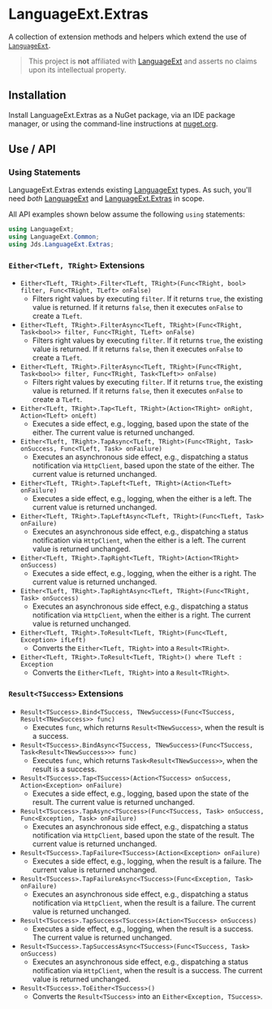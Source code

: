 # LanguageExt.Extras

A collection of extension methods and helpers which extend the use of [`LanguageExt`][LanguageExt].

> This project is **not** affiliated with [LanguageExt][] and asserts no claims upon its intellectual property.

## Installation

Install LanguageExt.Extras as a NuGet package, via an IDE package manager, or using the command-line instructions at [nuget.org][].

## Use / API

### Using Statements

LanguageExt.Extras extends existing [LanguageExt][] types. As such, you'll need _both_ [LanguageExt][] and [LanguageExt.Extras][nuget.org] in scope.

All API examples shown below assume the following `using` statements:

```c#
using LanguageExt;
using LanguageExt.Common;
using Jds.LanguageExt.Extras;
```

### `Either<TLeft, TRight>` Extensions

* `Either<TLeft, TRight>.Filter<TLeft, TRight>(Func<TRight, bool> filter, Func<TRight, TLeft> onFalse)`
  * Filters right values by executing `filter`. If it returns `true`, the existing value is returned. If it returns `false`, then it executes `onFalse` to create a `TLeft`.
* `Either<TLeft, TRight>.FilterAsync<TLeft, TRight>(Func<TRight, Task<bool>> filter, Func<TRight, TLeft> onFalse)`
  * Filters right values by executing `filter`. If it returns `true`, the existing value is returned. If it returns `false`, then it executes `onFalse` to create a `TLeft`.
* `Either<TLeft, TRight>.FilterAsync<TLeft, TRight>(Func<TRight, Task<bool>> filter, Func<TRight, Task<TLeft>> onFalse)`
  * Filters right values by executing `filter`. If it returns `true`, the existing value is returned. If it returns `false`, then it executes `onFalse` to create a `TLeft`.
* `Either<TLeft, TRight>.Tap<TLeft, TRight>(Action<TRight> onRight, Action<TLeft> onLeft)`
  * Executes a side effect, e.g., logging, based upon the state of the either. The current value is returned unchanged.
* `Either<TLeft, TRight>.TapAsync<TLeft, TRight>(Func<TRight, Task> onSuccess, Func<TLeft, Task> onFailure)`
  * Executes an asynchronous side effect, e.g., dispatching a status notification via `HttpClient`, based upon the state of the either. The current value is returned unchanged.
* `Either<TLeft, TRight>.TapLeft<TLeft, TRight>(Action<TLeft> onFailure)`
  * Executes a side effect, e.g., logging, when the either is a left. The current value is returned unchanged.
* `Either<TLeft, TRight>.TapLeftAsync<TLeft, TRight>(Func<TLeft, Task> onFailure)`
  * Executes an asynchronous side effect, e.g., dispatching a status notification via `HttpClient`, when the either is a left. The current value is returned unchanged.
* `Either<TLeft, TRight>.TapRight<TLeft, TRight>(Action<TRight> onSuccess)`
  * Executes a side effect, e.g., logging, when the either is a right. The current value is returned unchanged.
* `Either<TLeft, TRight>.TapRightAsync<TLeft, TRight>(Func<TRight, Task> onSuccess)`
  * Executes an asynchronous side effect, e.g., dispatching a status notification via `HttpClient`, when the either is a right. The current value is returned unchanged.
* `Either<TLeft, TRight>.ToResult<TLeft, TRight>(Func<TLeft, Exception> ifLeft)`
  * Converts the `Either<TLeft, TRight>` into a `Result<TRight>`.
* `Either<TLeft, TRight>.ToResult<TLeft, TRight>() where TLeft : Exception`
  * Converts the `Either<TLeft, TRight>` into a `Result<TRight>`.

### `Result<TSuccess>` Extensions

* `Result<TSuccess>.Bind<TSuccess, TNewSuccess>(Func<TSuccess, Result<TNewSuccess>> func)`
  * Executes `func`, which returns `Result<TNewSuccess>`, when the result is a success.
* `Result<TSuccess>.BindAsync<TSuccess, TNewSuccess>(Func<TSuccess, Task<Result<TNewSuccess>>> func)`
  * Executes `func`, which returns `Task<Result<TNewSuccess>>`, when the result is a success.
* `Result<TSuccess>.Tap<TSuccess>(Action<TSuccess> onSuccess, Action<Exception> onFailure)`
  * Executes a side effect, e.g., logging, based upon the state of the result. The current value is returned unchanged.
* `Result<TSuccess>.TapAsync<TSuccess>(Func<TSuccess, Task> onSuccess, Func<Exception, Task> onFailure)`
  * Executes an asynchronous side effect, e.g., dispatching a status notification via `HttpClient`, based upon the state of the result. The current value is returned unchanged.
* `Result<TSuccess>.TapFailure<TSuccess>(Action<Exception> onFailure)`
  * Executes a side effect, e.g., logging, when the result is a failure. The current value is returned unchanged.
* `Result<TSuccess>.TapFailureAsync<TSuccess>(Func<Exception, Task> onFailure)`
  * Executes an asynchronous side effect, e.g., dispatching a status notification via `HttpClient`, when the result is a failure. The current value is returned unchanged.
* `Result<TSuccess>.TapSuccess<TSuccess>(Action<TSuccess> onSuccess)`
  * Executes a side effect, e.g., logging, when the result is a success. The current value is returned unchanged.
* `Result<TSuccess>.TapSuccessAsync<TSuccess>(Func<TSuccess, Task> onSuccess)`
  * Executes an asynchronous side effect, e.g., dispatching a status notification via `HttpClient`, when the result is a success. The current value is returned unchanged.
* `Result<TSuccess>.ToEither<TSuccess>()`
  * Converts the `Result<TSuccess>` into an `Either<Exception, TSuccess>`.

[LanguageExt]: https://github.com/louthy/language-ext
[LanguageExt license]: https://github.com/louthy/language-ext/blob/main/LICENSE.md
[nuget.org]: https://www.nuget.org/packages/Jds.LanguageExt.Extras/
